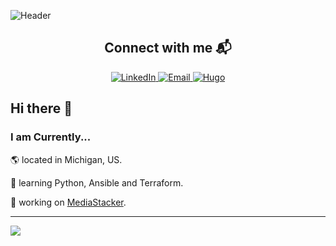![Header](.resources/github-header-image.png)

<h2 align="center">Connect with me 📬</h2>

<div align="center">
    <a href="https://www.linkedin.com/in/joshuamalcom/">
        <img src="https://img.shields.io/badge/LinkedIn-0077B5?style=for-the-badge&logo=linkedin&logoColor=white" alt="LinkedIn">
    </a>
    <a href="mailto:contact@rossjm.dev">
        <img src="https://img.shields.io/badge/protonmail-8B89CC?&style=for-the-badge&logo=protonmail&logoColor=white" alt="Email">
    </a>
    <a href="https://rossjm.dev">
        <img src="https://img.shields.io/badge/Hugo-black.svg?style=for-the-badge&logo=Hugo" alt="Hugo">
    </a>
</div>

## Hi there 👋

### I am Currently...

🌎 located in Michigan, US.

🧠 learning Python, Ansible and Terraform. 

🚀 working on  [MediaStacker](https://github.com/coloredbytes/media-stacker.git).

---

![](https://github-readme-stats.vercel.app/api?username=coloredbytes&count_private=true&show_icons=true&theme=tokyonight&custom_title=coloredbytes%27s%20Github%20Stats&hide_border=true&hide_rank=true&card_width=330)




